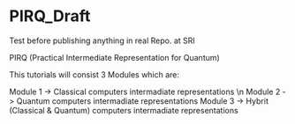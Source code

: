 # PIRQ_Draft

Test before publishing anything in real Repo. at SRI

PIRQ (Practical Intermediate Representation for Quantum)

This tutorials will consist 3 Modules which are:

Module 1 -> Classical computers intermadiate representations \n
Module 2 -> Quantum computers intermadiate representations
Module 3 -> Hybrit (Classical & Quantum) computers intermadiate representations
